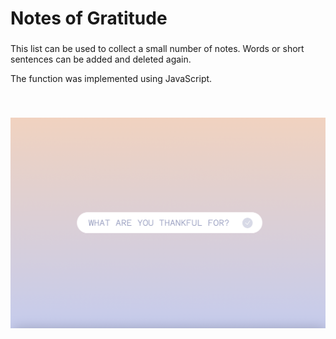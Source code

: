 <h1 align="left">Notes of Gratitude</h1>

###

<p align="left">This list can be used to collect a small number of notes. Words or short sentences can be added and deleted again.<br>

The function was implemented using JavaScript. 
</p><br>

###

![Fotogram](./assets/img/notes-of-gratitude.png)
